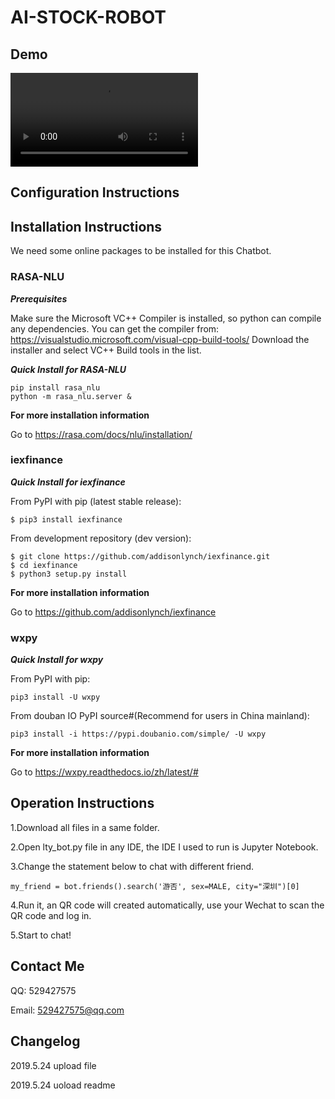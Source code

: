 # AI-STOCK-ROBOT
Demo
----

![Watch the video](https://github.com/TAOSHENZHI/AI-STOCK-ROBOT/blob/master/demo%20video.mp4)

Configuration Instructions
----

Installation Instructions
----

We need some online packages to be installed for this Chatbot.

### **RASA-NLU**

***Prerequisites***

Make sure the Microsoft VC++ Compiler is installed, so python can compile any dependencies. You can get the compiler from: https://visualstudio.microsoft.com/visual-cpp-build-tools/ Download the installer and select VC++ Build tools in the list.

***Quick Install for RASA-NLU***

    pip install rasa_nlu
    python -m rasa_nlu.server &

**For more installation information**

Go to https://rasa.com/docs/nlu/installation/



### **iexfinance**

***Quick Install for iexfinance***

From PyPI with pip (latest stable release):

    $ pip3 install iexfinance

From development repository (dev version):

    $ git clone https://github.com/addisonlynch/iexfinance.git
    $ cd iexfinance
    $ python3 setup.py install

**For more installation information**

Go to https://github.com/addisonlynch/iexfinance



### **wxpy**

***Quick Install for wxpy***

From PyPI with pip:

    pip3 install -U wxpy

From douban IO PyPI source#(Recommend for users in China mainland):

    pip3 install -i https://pypi.doubanio.com/simple/ -U wxpy

**For more installation information**

Go to https://wxpy.readthedocs.io/zh/latest/#



Operation Instructions
----

1.Download all files in a same folder.

2.Open lty_bot.py file in any IDE, the IDE I used to run is Jupyter Notebook.

3.Change the statement below to chat with different friend.

    my_friend = bot.friends().search('游否', sex=MALE, city="深圳")[0]

4.Run it, an QR code will created automatically, use your Wechat to scan the QR code and log in.

5.Start to chat!



Contact Me
----

QQ: 529427575

Email: 529427575@qq.com


Changelog
----

2019.5.24 upload file

2019.5.24 uoload readme
